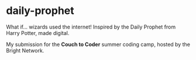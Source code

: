 # daily-prophet
What if... wizards used the internet! Inspired by the Daily Prophet from Harry Potter, made digital. 

My submission for the **Couch to Coder** summer coding camp, hosted by the Bright Network.